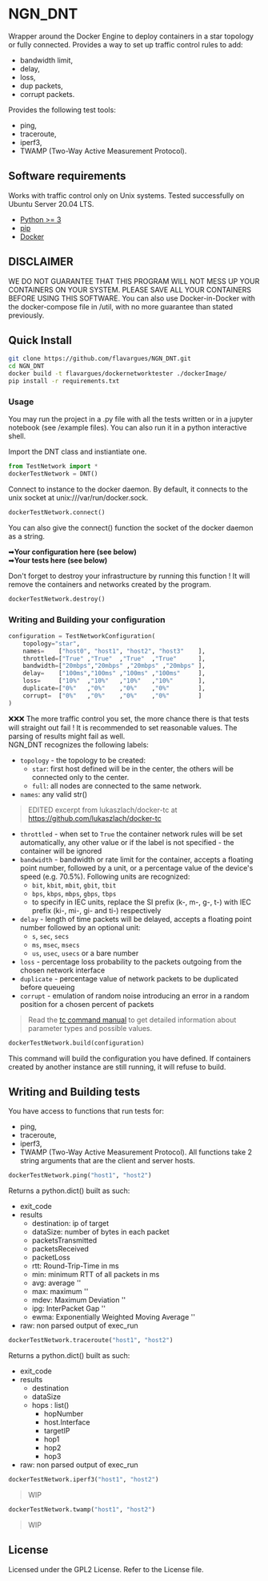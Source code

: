 # NGN_DNT

Wrapper around the Docker Engine to deploy containers in a star topology or fully connected. Provides a way to set up traffic control rules to add:
- bandwidth limit,
- delay,
- loss,
- dup packets,
- corrupt packets.

Provides the following test tools:
- ping,
- traceroute,
- iperf3,
- TWAMP (Two-Way Active Measurement Protocol).

## Software requirements
Works with traffic control only on Unix systems. Tested successfully on Ubuntu Server 20.04 LTS.

- [Python >= 3](http://docs.python-guide.org/en/latest/starting/installation/)
- [pip](https://pip.pypa.io/en/stable/installing/)
- [Docker](https://www.docker.com/products/docker)

## DISCLAIMER
WE DO NOT GUARANTEE THAT THIS PROGRAM WILL NOT MESS UP YOUR CONTAINERS ON YOUR SYSTEM. PLEASE SAVE ALL YOUR CONTAINERS BEFORE USING THIS SOFTWARE. You can also use Docker-in-Docker with the docker-compose file in /util, with no more guarantee than stated previously.

## Quick Install
```bash
git clone https://github.com/flavargues/NGN_DNT.git
cd NGN_DNT
docker build -t flavargues/dockernetworktester ./dockerImage/
pip install -r requirements.txt
```

### Usage
You may run the project in a .py file with all the tests written  or in a jupyter notebook (see /example files).
You can also run it in a python interactive shell.

Import the DNT class and instiantiate one.
```python
from TestNetwork import *
dockerTestNetwork = DNT()
```

Connect to instance to the docker daemon. By default, it connects to the unix socket at unix:///var/run/docker.sock.
```python
dockerTestNetwork.connect()
```
You can also give the connect() function the socket of the docker daemon as a string. 

➡**Your configuration here (see below)**  
➡**Your tests here (see below)**  

Don't forget to destroy your infrastructure by running this function ! It will remove the containers and networks created by the program.
```python
dockerTestNetwork.destroy()
```

### Writing and Building your configuration

```python
configuration = TestNetworkConfiguration(
    topology="star",
    names=    ["host0", "host1", "host2", "host3"    ],
    throttled=["True" ,"True"  ,"True"  ,"True"      ],
    bandwidth=["20mbps","20mbps" ,"20mbps" ,"20mbps" ],
    delay=    ["100ms","100ms" ,"100ms" ,"100ms"     ],
    loss=     ["10%"  ,"10%"   ,"10%"   ,"10%"       ],
    duplicate=["0%"   ,"0%"    ,"0%"    ,"0%"        ],
    corrupt=  ["0%"   ,"0%"    ,"0%"    ,"0%"        ]
)
```
❌❌❌ The more traffic control you set, the more chance there is that tests will straight out fail ! It is recommended to set reasonable values. The parsing of results might fail as well.  
NGN_DNT recognizes the following labels:
* `topology` - the topology to be created:
    * `star`: first host defined will be in the center, the others will be connected only to the center.
    * `full`: all nodes are connected to the same network.
* `names`: any valid str()
> EDITED excerpt from lukaszlach/docker-tc at https://github.com/lukaszlach/docker-tc
* `throttled` - when set to `True` the container network rules will be set automatically, any other value or if the label is not specified - the container will be ignored
*  `bandwidth` - bandwidth or rate limit for the container, accepts a floating point number, followed by a unit, or a percentage value of the device's speed (e.g. 70.5%). Following units are recognized:
    * `bit`, `kbit`, `mbit`, `gbit`, `tbit`
    * `bps`, `kbps`, `mbps`, `gbps`, `tbps`
    * to specify in IEC units, replace the SI prefix (k-, m-, g-, t-) with IEC prefix (ki-, mi-, gi- and ti-) respectively
* `delay` - length of time packets will be delayed, accepts a floating point number followed by an optional unit:
    * `s`, `sec`, `secs`
    * `ms`, `msec`, `msecs`
    * `us`, `usec`, `usecs` or a bare number
* `loss` - percentage loss probability to the packets outgoing from the chosen network interface
* `duplicate` - percentage value of network packets to be duplicated before queueing
* `corrupt` - emulation of random noise introducing an error in a random position for a chosen percent of packets

> Read the [tc command manual](http://man7.org/linux/man-pages/man8/tc.8.html) to get detailed information about parameter types and possible values.


```python
dockerTestNetwork.build(configuration)
```
This command will build the configuration you have defined. If containers created by another instance are still running, it will refuse to build.

## Writing and Building tests

You have access to functions that run tests for:
- ping,
- traceroute,
- iperf3,
- TWAMP (Two-Way Active Measurement Protocol).
All functions take 2 string arguments that are the client and server hosts.

````python
dockerTestNetwork.ping("host1", "host2")
````
Returns a python.dict() built as such:
* exit_code
* results
  * destination: ip of target
  * dataSize: number of bytes in each packet
  * packetsTransmitted
  * packetsReceived
  * packetLoss
  * rtt: Round-Trip-Time in ms
  * min: minimum RTT of all packets in ms
  * avg: average ''
  * max: maximum ''
  * mdev: Maximum Deviation ''
  * ipg: InterPacket Gap ''
  * ewma: Exponentially Weighted Moving Average ''
* raw: non parsed output of exec_run

````python
dockerTestNetwork.traceroute("host1", "host2")
````
Returns a python.dict() built as such:
* exit_code
* results
  * destination
  * dataSize
  * hops : list()
    * hopNumber
    * host.Interface
    * targetIP
    * hop1
    * hop2
    * hop3
* raw: non parsed output of exec_run

````python
dockerTestNetwork.iperf3("host1", "host2")
````
> WIP

````python
dockerTestNetwork.twamp("host1", "host2")
````
> WIP

## License

Licensed under the GPL2 License. Refer to the License file.
